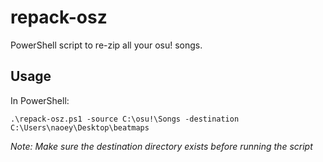 # repack-osz

PowerShell script to re-zip all your osu! songs.

## Usage

In PowerShell:

`.\repack-osz.ps1 -source C:\osu!\Songs -destination C:\Users\naoey\Desktop\beatmaps`

*Note: Make sure the destination directory exists before running the script*